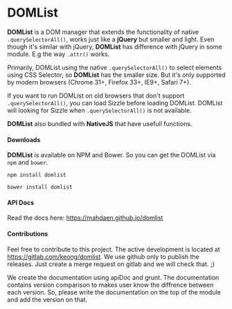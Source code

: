 DOMList
=======

**DOMList** is a DOM manager that extends the functionality of native `.querySelectorAll()`, works just like a **jQuery** but smaller and light. Even though it's similar with jQuery, **DOMList** has difference with jQuery in some module. E.g the way `.attr()` works.

Primarily, DOMList using the native `.querySelectorAll()` to select elements using CSS Selector, so **DOMList** has the smaller size. But it's only supported by modern browsers (Chrome 31+, Firefox 33+, IE9+, Safari 7+).

If you want to run DOMList on old browsers that don't support `.querySelectorAll()`, you can load Sizzle before loading DOMList. DOMList will looking for Sizzle when `.querySelectorAll()` is not available.

**DOMList** also bundled with **NativeJS** that have usefull functions.

#### **Downloads**
**DOMList** is available on NPM and Bower. So you can get the DOMList via `npm` and `bower`.
```
npm install domlist
```
```
bower install domlist
```

#### **API Docs**
Read the docs here: https://mahdaen.github.io/domlist

#### **Contributions**
Feel free to contribute to this project. The active development is located at https://gitlab.com/keong/domlist. We use github only to publish the releases. Just create a merge request on gitlab and we will check that. ;)

We create the documentation using apiDoc and grunt. The documentation contains version comparison to makes user know the diffrence between each version. So, please write the documentation on the top of the module and add the version on that.
